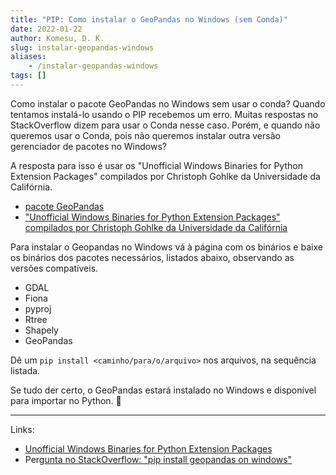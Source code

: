 ```yaml
---
title: "PIP: Como instalar o GeoPandas no Windows (sem Conda)"
date: 2022-01-22
author: Komesu, D. K.
slug: instalar-geopandas-windows
aliases:
    - /instalar-geopandas-windows
tags: []
---
```


Como instalar o pacote GeoPandas no Windows sem usar o conda? Quando tentamos instalá-lo usando o PIP recebemos um erro. Muitas respostas no StackOverflow dizem para usar o Conda nesse caso. Porém, e quando não queremos usar o Conda, pois não queremos instalar outra versão gerenciador de pacotes no Windows?

<!--more-->

A resposta para isso é usar os "Unofficial Windows Binaries for Python Extension Packages" compilados por Christoph Gohlke da Universidade da Califórnia.

- [pacote GeoPandas](https://geopandas.org/)
- ["Unofficial Windows Binaries for Python Extension Packages" compilados por Christoph Gohlke da Universidade da Califórnia](https://www.lfd.uci.edu/~gohlke/pythonlibs/)

Para instalar o Geopandas no Windows vá à página com os binários e baixe os binários dos pacotes necessários, listados abaixo, observando as versões compatíveis.

- GDAL
- Fiona
- pyproj
- Rtree
- Shapely
- GeoPandas

Dê um `pip install <caminho/para/o/arquivo>` nos arquivos, na sequência listada.

Se tudo der certo, o GeoPandas estará instalado no Windows e disponível para importar no Python. 🙂

---

Links:

- [Unofficial Windows Binaries for Python Extension Packages](https://www.lfd.uci.edu/~gohlke/pythonlibs/)
- Perg[unta no StackOverflow: "pip install geopandas on windows"](https://stackoverflow.com/questions/56958421/pip-install-geopandas-on-windows)
